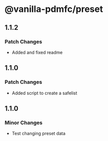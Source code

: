 # @vanilla-pdmfc/preset

## 1.1.2

### Patch Changes

- Added and fixed readme

## 1.1.0

### Patch Changes

- Added script to create a safelist

## 1.1.0

### Minor Changes

- Test changing preset data

